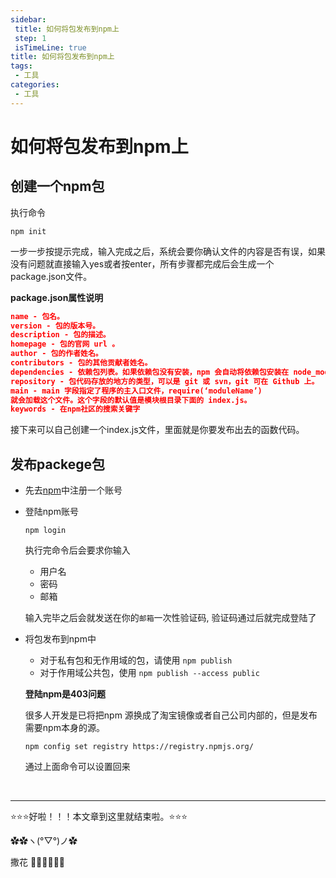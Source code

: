 ```yaml
---
sidebar: 
 title: 如何将包发布到npm上
 step: 1
 isTimeLine: true
title: 如何将包发布到npm上
tags:
 - 工具
categories:
 - 工具
---
```



# 如何将包发布到npm上

## **创建一个npm包**

执行命令

```shell
npm init
```

一步一步按提示完成，输入完成之后，系统会要你确认文件的内容是否有误，如果没有问题就直接输入yes或者按enter，所有步骤都完成后会生成一个package.json文件。

**package.json属性说明**

```json
name - 包名。
version - 包的版本号。
description - 包的描述。
homepage - 包的官网 url 。
author - 包的作者姓名。
contributors - 包的其他贡献者姓名。
dependencies - 依赖包列表。如果依赖包没有安装，npm 会自动将依赖包安装在 node_module 目录下。
repository - 包代码存放的地方的类型，可以是 git 或 svn，git 可在 Github 上。
main - main 字段指定了程序的主入口文件，require(‘moduleName’)
就会加载这个文件。这个字段的默认值是模块根目录下面的 index.js。
keywords - 在npm社区的搜索关键字
```

接下来可以自己创建一个index.js文件，里面就是你要发布出去的函数代码。

## **发布packege包**

- 先去[npm](https://www.npmjs.com/)中注册一个账号

- 登陆npm账号

  ```shell
  npm login
  ```

  执行完命令后会要求你输入

  - 用户名
  - 密码
  - 邮箱

  输入完毕之后会就发送在你的`邮箱`一次性验证码, 验证码通过后就完成登陆了

- 将包发布到npm中

  - 对于私有包和无作用域的包，请使用 `npm publish`
  - 对于作用域公共包，使用 `npm publish --access public`

  

  **登陆npm是403问题**

  很多人开发是已将把npm 源换成了淘宝镜像或者自己公司内部的，但是发布需要npm本身的源。

  ```shell
  npm config set registry https://registry.npmjs.org/
  ```

  通过上面命令可以设置回来

  

  

  

  

  

  

<br/>
<hr />

⭐️⭐️⭐️好啦！！！本文章到这里就结束啦。⭐️⭐️⭐️

✿✿ヽ(°▽°)ノ✿

撒花 🌸🌸🌸🌸🌸🌸
